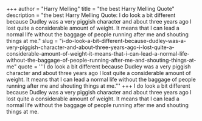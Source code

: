 +++
author = "Harry Melling"
title = "the best Harry Melling Quote"
description = "the best Harry Melling Quote: I do look a bit different because Dudley was a very piggish character and about three years ago I lost quite a considerable amount of weight. It means that I can lead a normal life without the baggage of people running after me and shouting things at me."
slug = "i-do-look-a-bit-different-because-dudley-was-a-very-piggish-character-and-about-three-years-ago-i-lost-quite-a-considerable-amount-of-weight-it-means-that-i-can-lead-a-normal-life-without-the-baggage-of-people-running-after-me-and-shouting-things-at-me"
quote = '''I do look a bit different because Dudley was a very piggish character and about three years ago I lost quite a considerable amount of weight. It means that I can lead a normal life without the baggage of people running after me and shouting things at me.'''
+++
I do look a bit different because Dudley was a very piggish character and about three years ago I lost quite a considerable amount of weight. It means that I can lead a normal life without the baggage of people running after me and shouting things at me.
